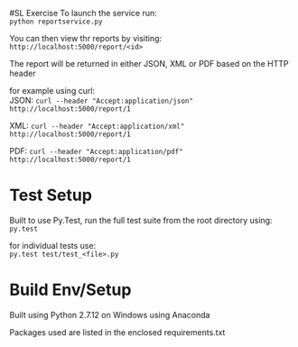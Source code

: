#SL Exercise
To launch the service run:  
`python reportservice.py`

You can then view thr reports by visiting:
`http://localhost:5000/report/<id>`  
  
The report will be returned in either JSON, XML or PDF based on the HTTP header
  
for example using curl:  
JSON: `curl --header "Accept:application/json" http://localhost:5000/report/1`

XML: `curl --header "Accept:application/xml" http://localhost:5000/report/1`
 
PDF: `curl --header "Accept:application/pdf" http://localhost:5000/report/1`


# Test Setup
Built to use Py.Test, run the full test suite from the root directory using:  
`py.test`

for individual tests use:  
`py.test test/test_<file>.py`

# Build Env/Setup
Built using Python 2.7.12 on Windows using Anaconda  

Packages used are listed in the enclosed requirements.txt